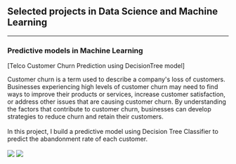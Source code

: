 ## Selected projects in Data Science and Machine Learning

---

### Predictive models in Machine Learning

[Telco Customer Churn Prediction using DecisionTree model]

Customer churn is a term used to describe a company's loss of customers.
Businesses experiencing high levels of customer churn may need to find ways to improve their products or services, increase customer satisfaction, or address other issues that are causing customer churn. By understanding the factors that contribute to customer churn, businesses can develop strategies to reduce churn and retain their customers.
<br><br>
In this project, I build a predictive model using Decision Tree Classifier to predict the abandonment rate of each customer.
<br><br>
[![](https://img.shields.io/badge/Python-white?logo=Python)](#) [![](https://img.shields.io/badge/Jupyter-white?logo=Jupyter)](#)


